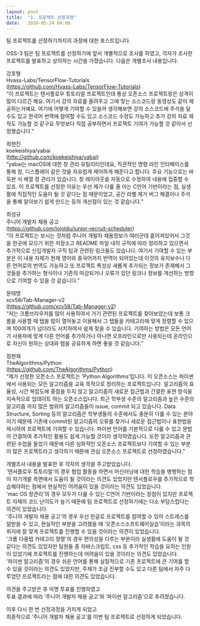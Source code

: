 ```yaml
---
layout: post
title:  "1. 프로젝트 선정과정"
date:   2020-05-24 04:00
---
```

팀 프로젝트를 선정하기까지의 과정에 대한 포스트입니다.

OSS-3 팀은 팀 프로젝트를 선정하기에 앞서 개별적으로 조사를 하였고,
각자가 조사한 프로젝트를 발표하고 상의하는 시간을 가졌습니다.
다음은 개별조사 내용입니다.

강호형   
Hvass-Labs/TensorFlow-Tutorials   
(https://github.com/Hvass-Labs/TensorFlow-Tutorials)   
“이 프로젝트는 텐서플로우 튜토리얼 프로젝트인데 통상 오픈소스 프로젝트랑은 성격이 많이 다르긴 해요. 여기서 강의 자료를 올려주고 그에 맞는 소스코드랑 동영상도 같이 제공하는거예요. 여기에 어떻게 기여할 수 있을까 생각해보면 강의 소스코드에 주석을 달 수도 있고 한국어 번역에 참여할 수도 있고 소스코드 수정도 가능하고 추가 강의 자료 제작도 가능할 것 같구요 무엇보다 직접 공부하면서 프로젝트 기여가 가능할 것 같아서 선정했습니다.”

최현진   
koekeishiya/yabai   
(http://github.com/koekeishiya/yabai)   
“yabai는 macOS에 대한 창 관리 유틸리티인데요, 직관적인 명령 라인 인터페이스를 통해 창, 디스플레이 같은 것을 자유럽게 제어하게 해준다고 합니다. 주요 기능으로는 바둑판 식 배열 창 관리가 있습니다. 창 레이아웃을 자동으로 수정하여 내용에 집중할 수 있죠. 이 프로젝트를 선정한 이유는 우선 제가 다룰 줄 아는 C언어 기반이라는 점, 실생활에 직접적인 도움이 될 것 같다는 점 때문이었고, 공간 라벨 제거 버그 해결이나 주석을 통해 알아보기 쉽게 만드는 등의 개선점이 있는 것 같습니다.”

최성규   
주니어 개발자 채용 공고   
(https://github.com/jojoldu/junior-recruit-scheduler)   
“이 프로젝트는 보시는 것처럼 주니어 개발자 채용정보가 여러군데 흩어져있어서 그것을 한곳에 모으기 위한 저장소고 README 파일 내의 규칙에 따라 정리하고 있으면서 추가적으로 신입개발자 구직 팁과 관련된 링크들도 있습니다. 여기서 기여할 수 있는 부분은 이 내용 자체가 현재 영어와 중국어까지 번역이 되어있는데 이것의 유지보수나 다른 언어로의 번역도 가능하고 또 프로젝트 특성상 새롭게 추가되는 정보가 존재해서 그것들을 추가하는 형식이나 기존의 마감되거나 오류가 있던 링크나 정보를 개선하는 방향으로 기여할 수 있을 것 같습니다.”

문태명   
xcv58/Tab-Manager-v2   
(https://github.com/xcv58/Tab-Manager-v2)   
“저는 크롬브라우저를 많이 사용하여서 거기 관련된 프로젝트를 찾아보았는데 보통 크롬을 사용할 때 탭을 많이 열어놓고 이용해서 그 탭들을 카테고리에 맞게 정렬할 수 있으며 100여개가 넘더라도 서치하여서 쉽게 찾을 수 있습니다. 기여하는 방법은 모든 언어가 사용자에 맞게 다른 언어를 추가하거나 아니면 오프라인으로만 사용되는데 온라인으로 자신이 원하는 상대와 탭을 공유하게 하면 좋을 것 같습니다.”

정현재   
TheAlgorithms/Python   
(https://github.com/TheAlgorithms/Python)   
“제가 선정한 오픈소스 프로젝트는 ‘Python Algorithms’입니다. 이 오픈소스는 파이썬에서 사용되는 모든 알고리즘을 교육 목적으로 정리하는 프로젝트입니다. 알고리즘의 효율성, 시간 복잡도에 중점을 두지 않고 알고리즘의 새로운 접근법과 간결한 표현 방식을 지속적으로 업데이트 하는 오픈소스입니다. 최근 학부생 수준의 알고리즘과 높은 수준의 알고리즘 까지 많은 범위의 알고리즘들이 issue, commit 되고 있습니다. Data Structure, Sorting 등의 알고리즘은 학부생들의 수준에서도 충분히 다룰 수 있는 분야이기 때문에 기존에 commit된 알고리즘의 오류를 찾거나 새로운 접근법이나 표현법을 제시하여 프로젝트에 기여할 수 있습니다. 파이썬 언어를 기본적으로 다룰 수 있고 문법이 간결하여 추가적인 활용도 쉽게 가능할 것이라 생각하였습니다. 또한 알고리즘과 관련된 수업을 들었기 때문에 다른 심화적인 오픈소스 프로젝트보다 기여할 수 있는 부분이 많은 프로젝트라고 생각하기 때문에 관심 오픈소스 프로젝트로 선정하였습니다.”

개별조사 내용을 발표한 후 각자의 생각을 주고받았습니다.   
'텐서플로우 튜토리얼'의 경우 
협업 활동을 하면서 머신러닝에 대한 학습을 병행하는 점이 자기개발 측면에서 도움이 될 것이라는 의견도 있었지만 텐서플로우를 추가적으로 학습해야하는 점에서 현실적인 어려움이 있을 것이라는 의견도 있었습니다.   
'mac OS 창관리'의 경우
모두가 다룰 수 있는 C언어 기반이라는 장점이 있지만 프로젝트 자체의 코드 난이도가 높기 때문에 팀 프로젝트로 선정하기에는 다소 부담스럽다는 의견이 있었습니다.   
'주니어 개발자 채용 공고'의 경우
우선 한글로 프로젝트를 참여할 수 있어 스트레스를 덜받을 수 있고, 현실적인 부분을 고려했을 때 ‘오픈소스소프트웨어실습’이라는 과목의 취지에 잘 맞게 프로젝트를 진행할 수 있을 것이라는 의견이 있었습니다.   
'크롬 다중탭 카테고리 정렬'의 경우
편의성을 다루는 부분이라 실생활에 도움이 될 것 같다는 의견도 있었지만 팀원들 중 자바스크립트, css 등 추가적인 학습을 요하는 인원이 있었기에 프로젝트를 진행하는데 어려움이 있을 것이라는 의견도 있었습니다.   
'파이썬 알고리즘'의 경우
쉬운 언어를 통해 실질적으로 기존 프로젝트에 큰 기여를 할 수 있을 것이라는 의견도 있었지만, 주제가 조금 진부할 수도 있고 다른 팀에서 자주 다루었던 프로젝트라는 점에 대한 의견도 있었습니다.

의견을 주고받은 후 익명 투표를 진행하였고    
투표 결과에 따라 ‘주니어 개발자 채용 공고’와 ‘파이썬 알고리즘’으로 추려졌습니다.

이후 다시 한 번 선정과정을 거치게 되었고   
최종적으로 ‘주니어 개발자 채용 공고’를 이번 팀 프로젝트로 선정하게 되었습니다.
